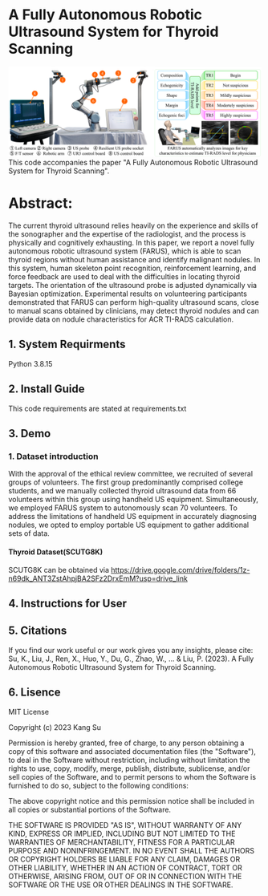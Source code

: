 # A Fully Autonomous Robotic Ultrasound System for Thyroid Scanning
![Image text](images/1.png)
This code accompanies the paper "A Fully Autonomous Robotic Ultrasound System for Thyroid Scanning".
# Abstract:
The current thyroid ultrasound relies heavily on the experience and skills of the sonographer and the expertise of the radiologist, 
and the process is physically and cognitively exhausting. In this paper, we report a novel fully autonomous robotic ultrasound system (FARUS),
which is able to scan thyroid regions without human assistance and identify malignant nodules. In this system, human skeleton point recognition, 
reinforcement learning, and force feedback are used to deal with the difficulties in locating thyroid targets. The orientation of the ultrasound 
probe is adjusted dynamically via Bayesian optimization. Experimental results on volunteering participants demonstrated that FARUS can perform 
high-quality ultrasound scans, close to manual scans obtained by clinicians, may detect thyroid nodules and can provide data on nodule 
characteristics for ACR TI-RADS calculation.

## 1. System Requirments
Python 3.8.15

## 2. Install Guide
This code requirements are stated at requirements.txt

## 3. Demo
### 1. Dataset introduction
With the approval of the ethical review committee, we recruited of several groups of volunteers. The first group predominantly comprised college
students, and we manually collected thyroid ultrasound data from 66 volunteers within this group using handheld US equipment. Simultaneously, we
employed FARUS system to autonomously scan 70 volunteers. To address the limitations of handheld US equipment in accurately diagnosing nodules, we
opted to employ portable US equipment to gather additional sets of data.
#### Thyroid Dataset(SCUTG8K)
SCUTG8K can be obtained via https://drive.google.com/drive/folders/1z-n69dk_ANT3ZstAhpjBA2SFz2DrxEmM?usp=drive_link
## 4. Instructions for User

## 5. Citations
If you find our work useful or our work gives you any insights, please cite:
Su, K., Liu, J., Ren, X., Huo, Y., Du, G., Zhao, W., ... & Liu, P. (2023). A Fully Autonomous Robotic Ultrasound System for Thyroid Scanning.

## 6. Lisence
MIT License

Copyright (c) 2023 Kang Su

Permission is hereby granted, free of charge, to any person obtaining a copy
of this software and associated documentation files (the "Software"), to deal
in the Software without restriction, including without limitation the rights
to use, copy, modify, merge, publish, distribute, sublicense, and/or sell
copies of the Software, and to permit persons to whom the Software is
furnished to do so, subject to the following conditions:

The above copyright notice and this permission notice shall be included in all
copies or substantial portions of the Software.

THE SOFTWARE IS PROVIDED "AS IS", WITHOUT WARRANTY OF ANY KIND, EXPRESS OR
IMPLIED, INCLUDING BUT NOT LIMITED TO THE WARRANTIES OF MERCHANTABILITY,
FITNESS FOR A PARTICULAR PURPOSE AND NONINFRINGEMENT. IN NO EVENT SHALL THE
AUTHORS OR COPYRIGHT HOLDERS BE LIABLE FOR ANY CLAIM, DAMAGES OR OTHER
LIABILITY, WHETHER IN AN ACTION OF CONTRACT, TORT OR OTHERWISE, ARISING FROM,
OUT OF OR IN CONNECTION WITH THE SOFTWARE OR THE USE OR OTHER DEALINGS IN THE
SOFTWARE.




